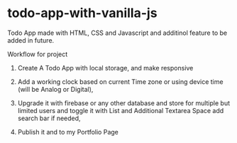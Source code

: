 # todo-app-with-vanilla-js

Todo App made with HTML, CSS and Javascript and additinol feature to be added in future.

Workflow for project

1. Create A Todo App with local storage, and make responsive

2. Add a working clock based on current Time zone or using device time (will be Analog or Digital),

3. Upgrade it with firebase or any other database and store for multiple but limited users and toggle it with List and Additional Textarea Space add search bar if needed,

4. Publish it and to my Portfolio Page
